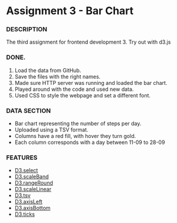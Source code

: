 # Assignment 3 - Bar Chart

### DESCRIPTION
The third assignment for frontend development 3. Try out with d3.js

### DONE.
1. Load the data from GitHub.
2. Save the files with the right names.
3. Made sure HTTP server was running and loaded the bar chart.
4. Played around with the code and used new data.
5. Used CSS to style the webpage and set a different font.

### DATA SECTION
* Bar chart representing the number of steps per day.
* Uploaded using a TSV format.
* Columns have a red fill, with hover they turn gold.
* Each column corresponds with a day between 11-09 to 28-09

### FEATURES

* [D3.select](https://github.com/d3/d3-selection)
* [D3.scaleBand](https://github.com/d3/d3-scale)
* [D3.rangeRound](https://github.com/d3/d3-scale)
* [D3.scaleLinear](https://github.com/d3/d3-scale)
* [D3.tsv](https://bl.ocks.org/mbostock/3305937)
* [D3.axisLeft](https://github.com/d3/d3-axis)
* [D3.axisBottom](https://github.com/d3/d3-axis)
* [D3.ticks](https://bl.ocks.org/mbostock/9764126)


